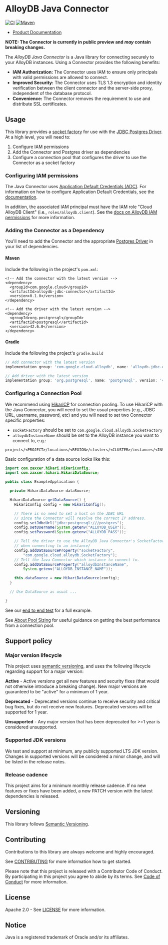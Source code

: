 # AlloyDB Java Connector

[![CI][ci-badge]][ci-build]
[![Maven][maven-version-image]][maven-version-link]

[ci-badge]: https://github.com/GoogleCloudPlatform/alloydb-java-connector/actions/workflows/ci.yaml/badge.svg?event=push
[ci-build]: https://github.com/GoogleCloudPlatform/alloydb-java-connector/actions/workflows/ci.yaml?query=event%3Apush+branch%3Amain
[maven-version-image]: https://img.shields.io/maven-central/v/com.google.cloud/alloydb-jdbc-connector.svg
[maven-version-link]: https://central.sonatype.com/artifact/com.google.cloud/alloydb-jdbc-connector/

- [Product Documentation](https://cloud.google.com/alloydb/docs)

**NOTE: The Connector is currently in public preview and *may* contain breaking
changes.**

The _AlloyDB Java Connector_ is a Java library for connecting securely to your
AlloyDB instances. Using a Connector provides the following benefits:

* **IAM Authorization:** The Connector uses IAM to ensure only principals with valid
  permissions are allowed to connect.
* **Improved Security:** The Connector uses TLS 1.3 encryption and
  identity verification between the client connector and the server-side proxy,
  independent of the database protocol.
* **Convenience:** The Connector removes the requirement to use and distribute SSL
  certificates.

## Usage

This library provides a [socket factory][socket-factory] for use with the
[JDBC Postgres Driver][postgres-driver]. At a high level, you will need to:

1. Configure IAM permissions
1. Add the Connector and Postgres driver as dependencies
1. Configure a connection pool that configures the driver to use the Connector
   as a socket factory

[socket-factory]: https://docs.oracle.com/javase/8/docs/api/javax/net/SocketFactory.html
[postgres-driver]: https://jdbc.postgresql.org/

### Configuring IAM permissions

The Java Connector uses [Application Default Credentials (ADC)][adc]. For
information on how to configure Application Default Credentials, see the
[documentation][set-adc].

In addition, the associated IAM principal must have the IAM role "Cloud AlloyDB
Client" (i.e., `roles/alloydb.client`). See the [docs on AlloyDB IAM permissions][iam-docs]
for more information.

[adc]: https://cloud.google.com/docs/authentication/application-default-credentials
[set-adc]: https://cloud.google.com/docs/authentication/provide-credentials-adc
[iam-docs]: https://cloud.google.com/alloydb/docs/reference/iam-roles-permissions#roles

### Adding the Connector as a Dependency

You'll need to add the Connector and the appropriate [Postgres Driver][pg-driver] in your
list of dependencies.

[pg-driver]: https://mvnrepository.com/artifact/org.postgresql/postgresql

#### Maven

Include the following in the project's `pom.xml`:

<!-- {x-release-please-start-version} -->
```maven-pom
<!-- Add the connector with the latest version -->
<dependency>
  <groupId>com.google.cloud</groupId>
  <artifactId>alloydb-jdbc-connector</artifactId>
  <version>0.1.0</version>
</dependency>
```
<!-- {x-release-please-end} -->

```maven-pom
<!-- Add the driver with the latest version -->
<dependency>
  <groupId>org.postgresql</groupId>
  <artifactId>postgresql</artifactId>
  <version>42.6.0</version>
</dependency>
```

#### Gradle

Include the following the project's `gradle.build`

<!-- {x-release-please-start-version} -->
```gradle
// Add connector with the latest version
implementation group: 'com.google.cloud.alloydb', name: 'alloydb-jdbc-connector', version: '0.1.0'
```
<!-- {x-release-please-end} -->

```gradle
// Add driver with the latest version
implementation group: 'org.postgresql', name: 'postgresql', version: '42.6.0'
```

### Configuring a Connection Pool

We recommend using [HikariCP][] for connection pooling. To use HikariCP with
the Java Connector, you will need to set the usual properties (e.g., JDBC URL,
username, password, etc) and you will need to set two Connector specific
properties:

[HikariCP]: https://github.com/brettwooldridge/HikariCP

- `socketFactory` should be set to `com.google.cloud.alloydb.SocketFactory`
- `alloydbInstanceName` should be set to the AlloyDB instance you want to
  connect to, e.g.:
```
projects/<PROJECT>/locations/<REGION>/clusters/<CLUSTER>/instances/<INSTANCE>
```

Basic configuration of a data source looks like this:

``` java
import com.zaxxer.hikari.HikariConfig;
import com.zaxxer.hikari.HikariDataSource;

public class ExampleApplication {

  private HikariDataSource dataSource;

  HikariDataSource getDataSource() {
    HikariConfig config = new HikariConfig();

    // There is no need to set a host on the JDBC URL
    // since the Connector will resolve the correct IP address.
    config.setJdbcUrl("jdbc:postgresql:///postgres");
    config.setUsername(System.getenv("ALLOYDB_USER"));
    config.setPassword(System.getenv("ALLOYDB_PASS"));

    // Tell the driver to use the AlloyDB Java Connector's SocketFactory
    // when connecting to an instance/
    config.addDataSourceProperty("socketFactory",
        "com.google.cloud.alloydb.SocketFactory");
    // Tell the Java Connector which instance to connect to.
    config.addDataSourceProperty("alloydbInstanceName",
        System.getenv("ALLOYDB_INSTANCE_NAME"));

    this.dataSource = new HikariDataSource(config);
  }

  // Use DataSource as usual ...

}
```

See our [end to end test][e2e] for a full example.

See [About Pool Sizing][pool-sizing] for useful guidance on getting the best
performance from a connection pool.

[e2e]: https://github.com/GoogleCloudPlatform/alloydb-java-connector/blob/main/alloydb-jdbc-connector/src/test/java/com/google/cloud/alloydb/ITSocketFactoryTest.java
[pool-sizing]: https://github.com/brettwooldridge/HikariCP/wiki/About-Pool-Sizing

## Support policy

### Major version lifecycle

This project uses [semantic versioning](https://semver.org/), and uses the
following lifecycle regarding support for a major version:

**Active** - Active versions get all new features and security fixes (that
would not otherwise introduce a breaking change). New major versions are
guaranteed to be "active" for a minimum of 1 year.

**Deprecated** - Deprecated versions continue to receive security and critical
bug fixes, but do not receive new features. Deprecated versions will be
supported for 1 year.

**Unsupported** - Any major version that has been deprecated for >=1 year is
considered unsupported.

### Supported JDK versions

We test and support at minimum, any publicly supported LTS JDK version.
Changes in supported versions will be considered a minor change, and will be
listed in the release notes.

### Release cadence

This project aims for a minimum monthly release cadence. If no new
features or fixes have been added, a new PATCH version with the latest
dependencies is released.

## Versioning

This library follows [Semantic Versioning](http://semver.org/).

## Contributing

Contributions to this library are always welcome and highly encouraged.

See [CONTRIBUTING][contributing] for more information how to get started.

[contributing]: CONTRIBUTING.md

Please note that this project is released with a Contributor Code of Conduct. By participating in
this project you agree to abide by its terms. See [Code of Conduct][code-of-conduct] for more
information.

[code-of-conduct]: CODE_OF_CONDUCT.md

## License

Apache 2.0 - See [LICENSE][license] for more information.

[license]: LICENSE

## Notice

Java is a registered trademark of Oracle and/or its affiliates.
